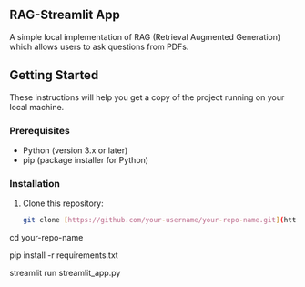 ## RAG-Streamlit App

A simple local implementation of RAG (Retrieval Augmented Generation) which allows users to ask questions from PDFs.

## Getting Started

These instructions will help you get a copy of the project running on your local machine.

### Prerequisites

* Python (version 3.x or later) 
* pip (package installer for Python)

### Installation

1. Clone this repository:
   ```bash
   git clone [https://github.com/your-username/your-repo-name.git](https://github.com/your-username/your-repo-name.git)

cd your-repo-name

pip install -r requirements.txt

streamlit run streamlit_app.py
